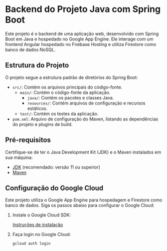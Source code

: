# Backend do Projeto Java com Spring Boot

Este projeto é o backend de uma aplicação web, desenvolvido com Spring Boot em Java e hospedado no Google App Engine. Ele interage com um frontend Angular hospedado no Firebase Hosting e utiliza Firestore como banco de dados NoSQL.

## Estrutura do Projeto

O projeto segue a estrutura padrão de diretórios do Spring Boot:

- `src/`: Contém os arquivos principais do código-fonte.
  - `main/`: Contém o código-fonte da aplicação.
    - `java/`: Contém os pacotes e classes Java.
    - `resources/`: Contém arquivos de configuração e recursos estáticos.
  - `test/`: Contém os testes da aplicação.
- `pom.xml`: Arquivo de configuração do Maven, listando as dependências do projeto e plugins de build.

## Pré-requisitos

Certifique-se de ter o Java Development Kit (JDK) e o Maven instalados em sua máquina:

- [JDK](https://www.oracle.com/java/technologies/javase-downloads.html) (recomendado: versão 11 ou superior)
- [Maven](https://maven.apache.org/)

## Configuração do Google Cloud

Este projeto utiliza o Google App Engine para hospedagem e Firestore como banco de dados. Siga os passos abaixo para configurar o Google Cloud:

1. Instale o Google Cloud SDK:

   [Instruções de instalação](https://cloud.google.com/sdk/docs/install)

2. Faça login no Google Cloud:

   ```sh
   gcloud auth login
